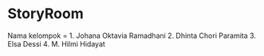 # StoryRoom
Nama kelompok = 1. Johana Oktavia Ramadhani
                2. Dhinta Chori Paramita
                3. Elsa Dessi
                4. M. Hilmi Hidayat
